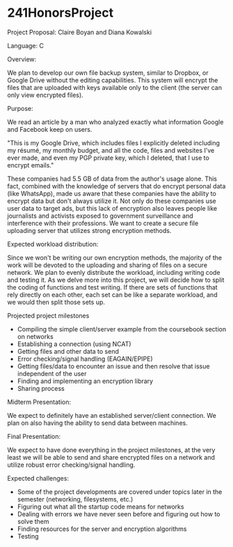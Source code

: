 # 241HonorsProject

Project Proposal: Claire Boyan and Diana Kowalski

Language: C

Overview:

We plan to develop our own file backup system, similar to Dropbox, or Google Drive without the editing capabilities. This system will encrypt the files that are uploaded with keys available only to the client (the server can only view encrypted files).
 
Purpose:

We read an article by a man who analyzed exactly what information Google and Facebook keep on users.


"This is my Google Drive, which includes files I explicitly deleted including my résumé, my monthly budget, and all the code, files and websites I’ve ever made, and even my PGP private key, which I deleted, that I use to encrypt emails."


These companies had 5.5 GB of data from the author's usage alone. This fact, combined with the knowledge of servers that do encrypt personal data (like WhatsApp), made us aware that these companies have the ability to encrypt data but don't always utilize it. Not only do these companies use user data to target ads, but this lack of encryption also leaves people like journalists and activists exposed to government surveillance and interference with their professions. We want to create a secure file uploading server that utilizes strong encryption methods.


Expected workload distribution:

Since we won't be writing our own encryption methods, the majority of the work will be devoted to the uploading and sharing of files on a secure network. We plan to evenly distribute the workload, including writing code and testing it. As we delve more into this project, we will decide how to split the coding of functions and test writing. If there are sets of functions that rely directly on each other, each set can be like a separate workload, and we would then split those sets up.

Projected project milestones

* Compiling the simple client/server example from the coursebook section on networks
* Establishing a connection (using NCAT)
* Getting files and other data to send
* Error checking/signal handling (EAGAIN/EPIPE)
* Getting files/data to encounter an issue and then resolve that issue independent of the user
* Finding and implementing an encryption library
* Sharing process


Midterm Presentation:

We expect to definitely have an established server/client connection. We plan on also having the ability to send data between machines.

Final Presentation:

We expect to have done everything in the project milestones, at the very least we will be able to send and share encrypted files on a network and utilize robust error checking/signal handling.


Expected challenges:

- Some of the project developments are covered under topics later in the semester (networking, filesystems, etc.)
- Figuring out what all the startup code means for networks
- Dealing with errors we have never seen before and figuring out how to solve them
- Finding resources for the server and encryption algorithms
- Testing
